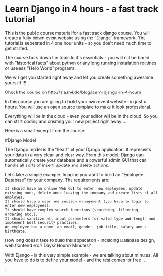 # Learn Django in 4 hours - a fast track tutorial

This is the public course material for a fast track django course. You will create a fully blown event website using the "Django" framework. The tutorial is seperated in 4 one hour units - so you don't need much time to get started.

The course boils down the topic to it's essentials - you will not be bored with "historical facts" about python or any long running installation routines or useless "Hello World" programs.

We will get you started right away and let you create something awesome yourself !!!

Check the course on http://slash4.de/blog/learn-django-in-4-hours

In this course you are going to build your own event website - in just 4 hours. You will use an open source template to make it look professional.

Everything will be in the cloud - even your editor will be in the cloud. So you can start coding and creating your new project right away ...

Here is a small excerpt from the course:

#Django Model

The Django model is the “heart” of your Django application. It represents your data in a very clean and clear way. From this model, Django can automatically create your database and a powerful admin GUI that can handle all sorts of insert, update and delete actions.

Let’s take a simple example. Imagine you want to build an “Employee Database” for your company. The requirements are:

    It should have an online Web GUI to enter new employees, update existing ones, delete ones leaving the company and create lists of all employes.
    It should have a user and session management (you have to login to enter new employees).
    It should have complex search functions (searching, filtering, ordering etc.).
    It should sanitize all input parameters for valid type and length and implement best security practices.
    An employee has a name, an email, gender, job title, salary and a birthdate.

How long does it take to build this application - including Database design, web frontend etc.? Days? Hours? Minutes?

With Django - in this very simple example - we are talking about minutes. All you have to do is to define your model - and the rest comes for free ...

...
